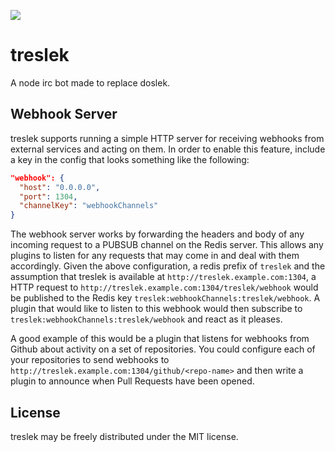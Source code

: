 <a href="https://travis-ci.org/jirwin/treslek"><img src="https://travis-ci.org/jirwin/treslek.png" /></a>
# treslek
A node irc bot made to replace doslek.

## Webhook Server
treslek supports running a simple HTTP server for receiving webhooks
from external services and acting on them. In order to enable this
feature, include a key in the config that looks something like the
following:
```json
"webhook": {
  "host": "0.0.0.0",
  "port": 1304,
  "channelKey": "webhookChannels"
}
```

The webhook server works by forwarding the headers and body of any
incoming request to a PUBSUB channel on the Redis server. This allows
any plugins to listen for any requests that may come in and deal with
them accordingly. Given the above configuration, a redis prefix of
`treslek` and the assumption that treslek is available at
`http://treslek.example.com:1304`, a HTTP request to `http://treslek.example.com:1304/treslek/webhook`
would be published to the Redis key `treslek:webhookChannels:treslek/webhook`.
A plugin that would like to listen to this webhook would then subscribe
to `treslek:webhookChannels:treslek/webhook` and react as it pleases.

A good example of this would be a plugin that listens for webhooks from
Github about activity on a set of repositories. You could configure each
of your repositories to send webhooks to
`http://treslek.example.com:1304/github/<repo-name>` and then write a
plugin to announce when Pull Requests have been opened.


## License
treslek may be freely distributed under the MIT license.
